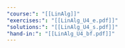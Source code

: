 ```yaml
---
"course:": "[[LinAlg]]"
"exercises:": "[[LinAlg_U4_e.pdf]]"
"solutions:": "[[LinAlg_U4_s.pdf]]"
"hand-in:": "[[LinAlg_U4_bf.pdf]]"
---
```

